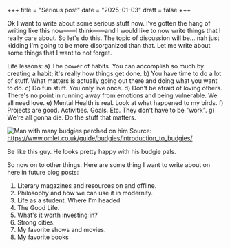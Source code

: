 +++ title = "Serious post" date = "2025-01-03" draft = false +++

Ok I want to write about some serious stuff now. I've gotten the hang of writing like this now——I think——and I would like 
to now write things that I really care about. So let's do this. The topic of discussion will be... nah just kidding I'm going to 
be more disorganized than that. Let me write about some things that I want to not forget. 

Life lessons:
  a) The power of habits. You can accomplish so much by creating a habit; it's really how things get done.
  b) You have time to do a lot of stuff. What matters is actually going out there and doing what you want to do.
  c) Do fun stuff. You only live once.
  d) Don't be afraid of loving others. There's no point in running away from emotions and being vulnerable. We all need love.
  e) Mental Health is real. Look at what happened to my birds.
  f) Projects are good. Activities. Goals. Etc. They don't have to be "work".
  g) We're all gonna die. Do the stuff that matters.

![Man with many budgies perched on him](https://www.omlet.co.uk/images/cache/800/450/budgies-introduction-to-budgies-splash-home-sweet-home--dsc-0140_199bd09d.jpg)
Source: https://www.omlet.co.uk/guide/budgies/introduction_to_budgies/

Be like this guy. He looks pretty happy with his budgie pals.

So now on to other things. Here are some thing I want to write about on here in future blog posts:
1. Literary magazines and resources on and offline.
2. Philosophy and how we can use it in modernity.
3. Life as a student. Where I'm headed
4. The Good Life. 
5. What's it worth investing in?
6. Strong cities.
7. My favorite shows and movies.
8. My favorite books
